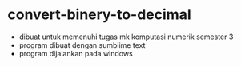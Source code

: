 # convert-binery-to-decimal
- dibuat untuk memenuhi tugas mk komputasi numerik semester 3
- program dibuat  dengan sumblime text
- program dijalankan pada windows

